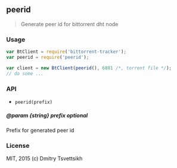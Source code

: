 ## peerid
> Generate peer id for bittorrent dht node

### Usage

```js
var BtClient = require('bittorrent-tracker');
var peerid = require('peerid');

var client = new BtClient(peerid(), 6881 /*, torrent file */);
// do some ...
```

### API
* `peerid(prefix)`

##### @param {string} prefix optional
Prefix for generated peer id

### License
MIT, 2015 (c) Dmitry Tsvettsikh